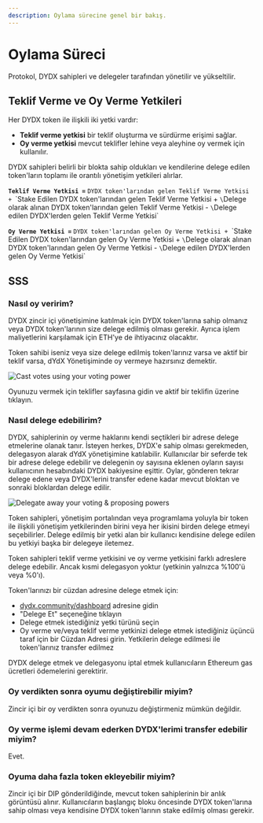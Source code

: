 ```yaml
---
description: Oylama sürecine genel bir bakış.
---
```


# Oylama Süreci

Protokol, DYDX sahipleri ve delegeler tarafından yönetilir ve yükseltilir.

## **Teklif Verme ve Oy Verme Yetkileri**

Her DYDX token ile ilişkili iki yetki vardır:

* **Teklif verme yetkisi** bir teklif oluşturma ve sürdürme erişimi sağlar.
* **Oy verme yetkisi** mevcut teklifler lehine veya aleyhine oy vermek için kullanılır.

DYDX sahipleri belirli bir blokta sahip oldukları ve kendilerine delege edilen token'ların toplamı ile orantılı yönetişim yetkileri alırlar.

**`Teklif Verme Yetkisi =`** `DYDX token'larından gelen Teklif Verme Yetkisi + `\`Stake Edilen DYDX token'larından gelen Teklif Verme Yetkisi + `\`Delege olarak alınan DYDX token'larından gelen Teklif Verme Yetkisi - `\`Delege edilen DYDX'lerden gelen Teklif Verme Yetkisi`

**`Oy Verme Yetkisi =`** `DYDX token'larından gelen Oy Verme Yetkisi + `\`Stake Edilen DYDX token'larından gelen Oy Verme Yetkisi + `\`Delege olarak alınan DYDX token'larından gelen Oy Verme Yetkisi - `\`Delege edilen DYDX'lerden gelen Oy Verme Yetkisi`

## SSS

### Nasıl oy veririm?

DYDX zincir içi yönetişimine katılmak için DYDX token'larına sahip olmanız veya DYDX token'larının size delege edilmiş olması gerekir. Ayrıca işlem maliyetlerini karşılamak için ETH'ye de ihtiyacınız olacaktır.

Token sahibi iseniz veya size delege edilmiş token'larınız varsa ve aktif bir teklif varsa, dYdX Yönetişiminde oy vermeye hazırsınız demektir.

![Cast votes using your voting power](<.. /.gitbook/assets/image (87).png>)

Oyunuzu vermek için teklifler sayfasına gidin ve aktif bir teklifin üzerine tıklayın.

### **Nasıl delege edebilirim?**

DYDX, sahiplerinin oy verme haklarını kendi seçtikleri bir adrese delege etmelerine olanak tanır. İsteyen herkes, DYDX'e sahip olması gerekmeden, delegasyon alarak dYdX yönetişimine katılabilir. Kullanıcılar bir seferde tek bir adrese delege edebilir ve delegenin oy sayısına eklenen oyların sayısı kullanıcının hesabındaki DYDX bakiyesine eşittir. Oylar, gönderen tekrar delege edene veya DYDX'lerini transfer edene kadar mevcut bloktan ve sonraki bloklardan delege edilir.

![Delegate away your voting & proposing powers](<.. /.gitbook/assets/image (86).png>)

Token sahipleri, yönetişim portalından veya programlama yoluyla bir token ile ilişkili yönetişim yetkilerinden birini veya her ikisini birden delege etmeyi seçebilirler. Delege edilmiş bir yetki alan bir kullanıcı kendisine delege edilen bu yetkiyi başka bir delegeye iletemez.

Token sahipleri teklif verme yetkisini ve oy verme yetkisini farklı adreslere delege edebilir. Ancak kısmi delegasyon yoktur (yetkinin yalnızca %100'ü veya %0'ı).

Token'larınızı bir cüzdan adresine delege etmek için:

* [dydx.community/dashboard](https://dydx.community/dashboard) adresine gidin
* "Delege Et" seçeneğine tıklayın
* Delege etmek istediğiniz yetki türünü seçin
* Oy verme ve/veya teklif verme yetkinizi delege etmek istediğiniz üçüncü taraf için bir Cüzdan Adresi girin. Yetkilerin delege edilmesi ile token'larınız transfer edilmez

DYDX delege etmek ve delegasyonu iptal etmek kullanıcıların Ethereum gas ücretleri ödemelerini gerektirir.

### Oy verdikten sonra oyumu değiştirebilir miyim?

Zincir içi bir oy verdikten sonra oyunuzu değiştirmeniz mümkün değildir.

### Oy verme işlemi devam ederken DYDX'lerimi transfer edebilir miyim?

Evet.

### Oyuma daha fazla token ekleyebilir miyim?

Zincir içi bir DIP gönderildiğinde, mevcut token sahiplerinin bir anlık görüntüsü alınır. Kullanıcıların başlangıç bloku öncesinde DYDX token'larına sahip olması veya kendisine DYDX token'larının stake edilmiş olması gerekir.
